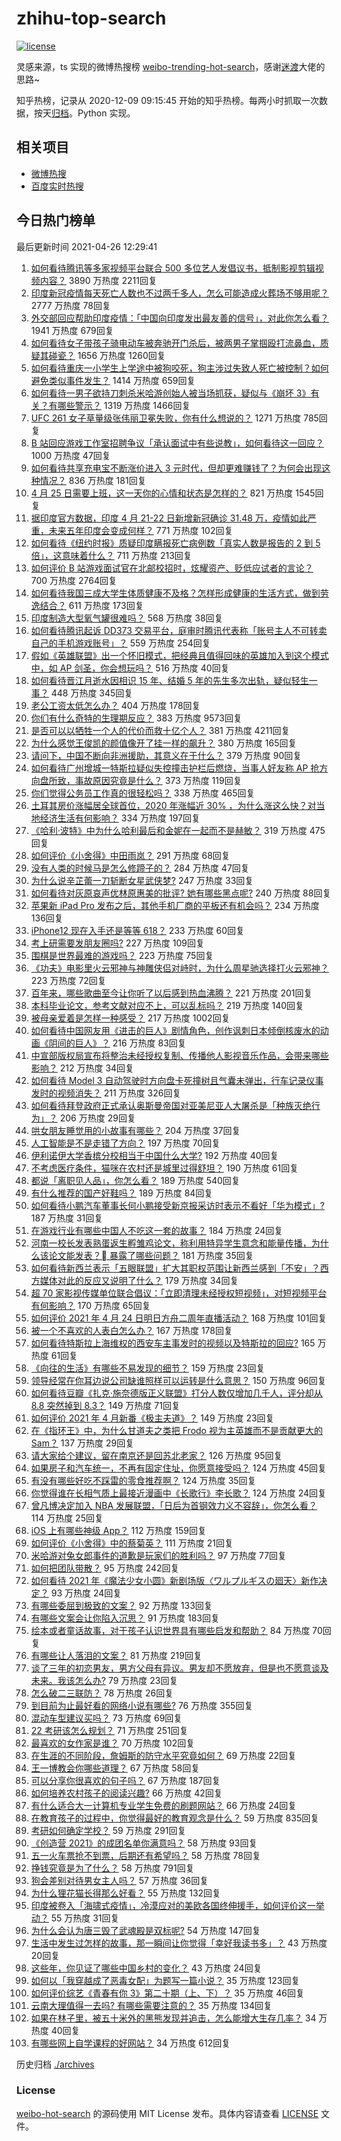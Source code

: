 # zhihu-top-search

[![license](https://img.shields.io/github/license/Arrackisarookie/zhihu-top-search)](https://github.com/Arrackisarookie/zhihu-top-search/blob/master/LICENSE)

灵感来源，ts 实现的微博热搜榜 [weibo-trending-hot-search](https://github.com/justjavac/weibo-trending-hot-search)，感谢[迷渡](https://github.com/justjavac)大佬的思路~

知乎热榜，记录从 2020-12-09 09:15:45 开始的知乎热榜。每两小时抓取一次数据，按天[归档](./archives)。Python 实现。

## 相关项目
+ [微博热搜](https://github.com/Arrackisarookie/weibo-hot-search)
+ [百度实时热搜](https://github.com/Arrackisarookie/baidu-hot-search)

## 今日热门榜单

<!-- Rank Begin -->

最后更新时间 2021-04-26 12:29:41

1. [如何看待腾讯等多家视频平台联合 500 多位艺人发倡议书，抵制影视剪辑视频内容？](https://www.zhihu.com/question/456215864) 3890 万热度 2211回复
1. [印度新冠疫情每天死亡人数也不过两千多人，怎么可能造成火葬场不够用呢？](https://www.zhihu.com/question/456394793) 2777 万热度 78回复
1. [外交部回应帮助印度疫情：「中国向印度发出最友善的信号」，对此你怎么看？](https://www.zhihu.com/question/456409238) 1941 万热度 679回复
1. [如何看待女子带孩子骑电动车被奔驰开门杀后，被两男子掌掴殴打流鼻血，质疑其碰瓷？](https://www.zhihu.com/question/456039971) 1656 万热度 1260回复
1. [如何看待重庆一小学生上学途中被狗咬死，狗主涉过失致人死亡被控制？如何避免类似事件发生？](https://www.zhihu.com/question/456241768) 1414 万热度 659回复
1. [如何看待一男子欲持刀刺杀米哈游创始人被当场抓获，疑似与《崩坏 3》有关？有哪些警示？](https://www.zhihu.com/question/456433623) 1319 万热度 1466回复
1. [UFC 261 女子草量级张伟丽卫冕失败，你有什么想说的？](https://www.zhihu.com/question/456441985) 1271 万热度 785回复
1. [B 站回应游戏工作室招聘争议「承认面试中有些说教」，如何看待这一回应？](https://www.zhihu.com/question/456460725) 1000 万热度 47回复
1. [如何看待共享充电宝不断涨价进入 3 元时代，但却更难赚钱了？为何会出现这种情况？](https://www.zhihu.com/question/456301775) 836 万热度 181回复
1. [4 月 25 日需要上班，这一天你的心情和状态是怎样的？](https://www.zhihu.com/question/456426059) 821 万热度 1545回复
1. [据印度官方数据，印度 4 月 21-22 日新增新冠确诊 31.48 万，疫情如此严重，未来五年印度会变成何样？](https://www.zhihu.com/question/456125417) 771 万热度 102回复
1. [如何看待《纽约时报》质疑印度瞒报死亡病例数「真实人数是报告的 2 到 5 倍」，这意味着什么？](https://www.zhihu.com/question/456435305) 711 万热度 213回复
1. [如何评价 B 站游戏面试官在北邮校招时，炫耀资产、贬低应试者的言论？](https://www.zhihu.com/question/456232727) 700 万热度 2764回复
1. [如何看待我国三成大学生体质健康不及格？怎样形成健康的生活方式，做到劳逸结合？](https://www.zhihu.com/question/456260066) 611 万热度 173回复
1. [印度制造大型氧气罐很难吗？](https://www.zhihu.com/question/456462365) 568 万热度 38回复
1. [如何看待腾讯起诉 DD373 交易平台，庭审时腾讯代表称「账号主人不可转卖自己的手机游戏账号」？](https://www.zhihu.com/question/453636513) 559 万热度 254回复
1. [假如《英雄联盟》出一个怀旧模式，把经典且值得回味的英雄加入到这个模式中，如 AP 剑圣，你会想玩吗？](https://www.zhihu.com/question/455916082) 516 万热度 40回复
1. [如何看待晋江月逝水因相识 15 年、结婚 5 年的先生多次出轨，疑似轻生一事？](https://www.zhihu.com/question/456456779) 448 万热度 345回复
1. [老公工资太低怎么办？](https://www.zhihu.com/question/455915722) 404 万热度 178回复
1. [你们有什么奇特的生理期反应？](https://www.zhihu.com/question/302683879) 383 万热度 9573回复
1. [是否可以以牺牲一个人的代价而救十亿个人？](https://www.zhihu.com/question/382523269) 381 万热度 4211回复
1. [为什么感觉王俊凯的颜值像开了挂一样的飙升？](https://www.zhihu.com/question/456193262) 380 万热度 165回复
1. [请问下，中国不断向非洲援助，其意义在于什么？](https://www.zhihu.com/question/41960793) 379 万热度 90回复
1. [如何看待广州增城一特斯拉疑似失控撞击护栏后燃烧，当事人好友称 AP 抢方向盘所致，事故原因究竟是什么？](https://www.zhihu.com/question/455705233) 373 万热度 119回复
1. [你们觉得公务员工作真的很轻松吗？](https://www.zhihu.com/question/455393584) 338 万热度 465回复
1. [土耳其房价涨幅居全球首位，2020 年涨幅近 30% ，为什么涨这么快？对当地经济生活有何影响？](https://www.zhihu.com/question/455919208) 334 万热度 197回复
1. [《哈利·波特》中为什么哈利最后和金妮在一起而不是赫敏？](https://www.zhihu.com/question/29669880) 319 万热度 475回复
1. [如何评价《小舍得》中田雨岚？](https://www.zhihu.com/question/455107165) 291 万热度 68回复
1. [没有人类的时候马是怎么修蹄子的？](https://www.zhihu.com/question/455532030) 284 万热度 47回复
1. [为什么说辛芷蕾一刀斩断女星武侠梦?](https://www.zhihu.com/question/440432700) 247 万热度 33回复
1. [如何看待对灰原哀声优林原惠美的批评? 她有哪些黑点呢?](https://www.zhihu.com/question/456306470) 240 万热度 88回复
1. [苹果新 iPad Pro 发布之后，其他手机厂商的平板还有机会吗？](https://www.zhihu.com/question/455794376) 234 万热度 136回复
1. [iPhone12 现在入手还是等等 618？](https://www.zhihu.com/question/454827279) 233 万热度 60回复
1. [考上研需要发朋友圈吗?](https://www.zhihu.com/question/395196543) 227 万热度 109回复
1. [围棋是世界最难的游戏吗？](https://www.zhihu.com/question/455888232) 223 万热度 75回复
1. [《功夫》电影里火云邪神与神雕侠侣对峙时，为什么周星驰选择打火云邪神？](https://www.zhihu.com/question/29221858) 223 万热度 72回复
1. [百年来，哪些歌曲至今让你听了以后感到热血沸腾？](https://www.zhihu.com/question/455864364) 221 万热度 201回复
1. [本科毕业论文，参考文献对应不上，可以乱标吗？](https://www.zhihu.com/question/381443047) 219 万热度 140回复
1. [被母亲爱着是怎样一种感受？](https://www.zhihu.com/question/36436131) 217 万热度 1002回复
1. [如何看待中国网友用《进击的巨人》剧情角色，创作讽刺日本倾倒核废水的动画《阴间的巨人》？](https://www.zhihu.com/question/456195893) 216 万热度 83回复
1. [中宣部版权局宣布将整治未经授权复制、传播他人影视音乐作品，会带来哪些影响？](https://www.zhihu.com/question/456439345) 212 万热度 34回复
1. [如何看待 Model 3 自动驾驶时方向盘卡死撞树且气囊未弹出，行车记录仪事发时的视频消失？](https://www.zhihu.com/question/451337512) 211 万热度 326回复
1. [如何看待拜登政府正式承认奥斯曼帝国对亚美尼亚人大屠杀是「种族灭绝行为」？](https://www.zhihu.com/question/456438788) 206 万热度 29回复
1. [哄女朋友睡觉用的小故事有哪些？](https://www.zhihu.com/question/63329098) 204 万热度 37回复
1. [人工智能是不是走错了方向？](https://www.zhihu.com/question/445383290) 197 万热度 70回复
1. [伊利诺伊大学香槟分校相当于中国什么大学?](https://www.zhihu.com/question/454915503) 192 万热度 40回复
1. [不考虑医疗条件，猫咪在农村还是城里过得舒坦？](https://www.zhihu.com/question/455567746) 190 万热度 61回复
1. [都说「离职见人品」，你怎么看？](https://www.zhihu.com/question/449474770) 189 万热度 540回复
1. [有什么推荐的国产好鞋吗？](https://www.zhihu.com/question/452510931) 189 万热度 84回复
1. [如何看待小鹏汽车董事长何小鹏接受新京报采访时表示不看好「华为模式」?](https://www.zhihu.com/question/455998211) 187 万热度 31回复
1. [在游戏行业有哪些中国人不吃这一套的故事？](https://www.zhihu.com/question/454517038) 184 万热度 24回复
1. [河南一校长发表熟蛋返生孵雏鸡论文，称利用特异学生意念和能量传播，为什么该论文能发表？ 暴露了哪些问题？](https://www.zhihu.com/question/456600672) 181 万热度 35回复
1. [如何看待新西兰表示「五眼联盟」扩大其职权范围让新西兰感到「不安」？西方媒体对此的反应又说明了什么？](https://www.zhihu.com/question/455756757) 179 万热度 34回复
1. [超 70 家影视传媒单位联合倡议：「立即清理未经授权短视频」，对短视频平台有何影响？](https://www.zhihu.com/question/456193897) 170 万热度 65回复
1. [如何评价 2021 年 4 月 24 日明日方舟二周年直播活动？](https://www.zhihu.com/question/456320167) 168 万热度 101回复
1. [被一个不喜欢的人表白怎么办？](https://www.zhihu.com/question/455949797) 167 万热度 178回复
1. [如何看待特斯拉上海维权的西安车主事发时的视频以及特斯拉的回应?](https://www.zhihu.com/question/456215000) 165 万热度 61回复
1. [《向往的生活》有哪些不易发现的细节？](https://www.zhihu.com/question/282672348) 159 万热度 23回复
1. [领导经常在你耳边说公司缺谁照样可以运转是什么意思？](https://www.zhihu.com/question/454911360) 150 万热度 96回复
1. [如何看待豆瓣《扎克·施奈德版正义联盟》打分人数仅增加几千人，评分却从 8.8 突然掉到 8.3？](https://www.zhihu.com/question/456413907) 149 万热度 71回复
1. [如何评价 2021 年 4 月新番《极主夫道》？](https://www.zhihu.com/question/453158647) 149 万热度 23回复
1. [在《指环王》中，为什么甘道夫之类把 Frodo 视为主英雄而不是贡献更大的 Sam？](https://www.zhihu.com/question/57607387) 137 万热度 29回复
1. [请大家给个建议，留在南京还是回苏北老家？](https://www.zhihu.com/question/454987151) 126 万热度 95回复
1. [如果房子和汽车统一，不再有固定住址，你愿意接受吗？](https://www.zhihu.com/question/451376211) 124 万热度 45回复
1. [有没有哪些好吃不踩雷的零食推荐啊？](https://www.zhihu.com/question/450684538) 124 万热度 35回复
1. [你觉得谁在长相气质上最接近漫画中《长歌行》李长歌？](https://www.zhihu.com/question/454037694) 124 万热度 24回复
1. [曾凡博决定加入 NBA 发展联盟，「日后为首钢效力义不容辞」，你怎么看？](https://www.zhihu.com/question/456463681) 114 万热度 25回复
1. [iOS 上有哪些神级 App？](https://www.zhihu.com/question/27699000) 112 万热度 159回复
1. [如何评价《小舍得》中的蔡菊英？](https://www.zhihu.com/question/456055925) 111 万热度 21回复
1. [米哈游对兔女郎事件的道歉是玩家们的胜利吗？](https://www.zhihu.com/question/455996385) 97 万热度 77回复
1. [如何把团队带散？](https://www.zhihu.com/question/442522186) 95 万热度 242回复
1. [如何看待 2021 年《魔法少女小圆》新剧场版〈ワルプルギスの廻天〉新作决定？](https://www.zhihu.com/question/456510948) 93 万热度 24回复
1. [有哪些委屈到极致的文案？](https://www.zhihu.com/question/409977257) 92 万热度 133回复
1. [有哪些文案会让你陷入沉思？](https://www.zhihu.com/question/450526406) 91 万热度 183回复
1. [绘本或者童话故事，对于孩子认识世界具有哪些启发和帮助？](https://www.zhihu.com/question/455769067) 84 万热度 70回复
1. [有哪些让人落泪的文案？](https://www.zhihu.com/question/450182895) 81 万热度 219回复
1. [谈了三年的初恋男友，男方父母有异议。男友却不愿放弃，但是也不愿意谈及未来。我该怎么办?](https://www.zhihu.com/question/456401462) 79 万热度 23回复
1. [怎么破二三联防？](https://www.zhihu.com/question/455645479) 78 万热度 26回复
1. [到目前为止最好看的网络小说有哪些?](https://www.zhihu.com/question/309401257) 76 万热度 355回复
1. [混动车型建议买吗？](https://www.zhihu.com/question/452772503) 73 万热度 69回复
1. [22 考研该怎么规划？](https://www.zhihu.com/question/394099769) 71 万热度 251回复
1. [最喜欢的女作家是谁？](https://www.zhihu.com/question/22875167) 70 万热度 102回复
1. [在生涯的不同阶段，詹姆斯的防守水平究竟如何？](https://www.zhihu.com/question/338948771) 69 万热度 22回复
1. [王一博教会你哪些道理？](https://www.zhihu.com/question/456047402) 67 万热度 58回复
1. [可以分享你很喜欢的句子吗？](https://www.zhihu.com/question/455721542) 67 万热度 187回复
1. [如何培养农村孩子的阅读兴趣?](https://www.zhihu.com/question/455100555) 66 万热度 42回复
1. [有什么适合大一计算机专业学生免费的刷题网站？](https://www.zhihu.com/question/455436844) 66 万热度 24回复
1. [在教育孩子的过程中，你觉得最好的教育观念是什么？](https://www.zhihu.com/question/442433746) 59 万热度 835回复
1. [考研如何确定学校？](https://www.zhihu.com/question/265595875) 59 万热度 291回复
1. [《创造营 2021》的成团名单你满意吗？](https://www.zhihu.com/question/456379139) 58 万热度 93回复
1. [五一火车票抢不到票，后期还有希望吗？](https://www.zhihu.com/question/455096817) 58 万热度 78回复
1. [挣钱究竟是为了什么？](https://www.zhihu.com/question/450483383) 58 万热度 791回复
1. [狗会差别对待男女主人吗？](https://www.zhihu.com/question/455674993) 57 万热度 36回复
1. [为什么狸花猫长得那么好看？](https://www.zhihu.com/question/354578685) 55 万热度 132回复
1. [印度被卷入「海啸式疫情」，冷漠应对的美欧各国终伸援手，如何评价这一举动？](https://www.zhihu.com/question/456591873) 55 万热度 31回复
1. [为什么会认为唐三毁了武魂殿是双标呢?](https://www.zhihu.com/question/447122036) 54 万热度 147回复
1. [生活中发生过怎样的故事，那一瞬间让你觉得「幸好我读书多」？](https://www.zhihu.com/question/455649419) 43 万热度 20回复
1. [这些年，你见证了哪些中国乡村的变化？](https://www.zhihu.com/question/455752872) 43 万热度 24回复
1. [如何以「我穿越成了恶毒女配」为题写一篇小说？](https://www.zhihu.com/question/434090318) 35 万热度 123回复
1. [如何评价综艺《青春有你 3》第二十期（上、下）？](https://www.zhihu.com/question/456331384) 35 万热度 46回复
1. [云南大理值得一去吗? 有哪些需要注意的？](https://www.zhihu.com/question/447727033) 35 万热度 134回复
1. [如果在林子里，被五十米外的黑熊发现并追击，怎么能增大生存几率？](https://www.zhihu.com/question/456267556) 34 万热度 40回复
1. [有哪些网上自学课程的好网站？](https://www.zhihu.com/question/31044894) 34 万热度 612回复
<!-- Rank End -->

历史归档 [./archives](./archives)

### License

[weibo-hot-search](https://github.com/Arrackisarookie/zhihu-top-search) 的源码使用 MIT License 发布。具体内容请查看 [LICENSE](./LICENSE) 文件。
